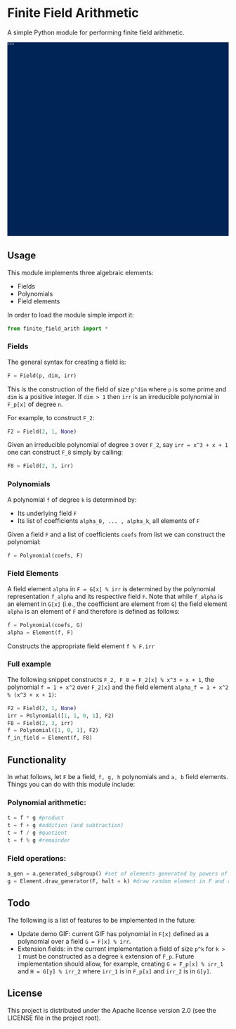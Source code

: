 # Finite Field Arithmetic

A simple Python module for performing finite field arithmetic.

![GIF demo](media/demo.gif)

## Usage
This module implements three algebraic elements:
* Fields
* Polynomials
* Field elements

In order to load the module simple import it:
```python
from finite_field_arith import *
```

### Fields

The general syntax for creating a field is:

```python
F = Field(p, dim, irr)
```

This is the construction of the field of size `p^dim` where `p` is some prime and `dim` is a positive integer. If `dim > 1` then `irr` is an irreducible polynomial in `F_p[x]` of degree `n`.

For example, to construct `F_2`:
```python
F2 = Field(2, 1, None)
```

Given an irreducible polynomial of degree `3` over `F_2`, say `irr = x^3 + x + 1` one can construct `F_8` simply by calling:

```python
F8 = Field(2, 3, irr)
```
### Polynomials
A polynomial `f` of degree `k` is determined by:
* Its underlying field `F`
* Its list of coefficients `alpha_0, ... , alpha_k`, all elements of `F`

Given a field `F` and a list of coefficients `coefs` from list we can construct the polynomial:
```python
f = Polynomial(coefs, F)
```
### Field Elements
A field element `alpha` in `F = G[x] % irr` is determined by the polynomial representation `f_alpha` and its respective field `F`. Note that while `f_alpha` is an element in `G[x]` (i.e., the coefficient are element from `G`) the field element `alpha` is an element of `F` and therefore is defined as follows:
<!-- since the polynomial representation of `alpha` already encapsulates `F` the construction of `alpha` is dependent on the polynomial alone. -->
<!-- That is, if `f` is a polynomial in some field `F` then: -->
```python
f = Polynomial(coefs, G)
alpha = Element(f, F)
```
Constructs the appropriate field element `f % F.irr`

### Full example
The following snippet constructs `F_2, F_8 = F_2[x] % x^3 + x + 1`, the polynomial `f = 1 + x^2` over `F_2[x]` and the field element `alpha_f = 1 + x^2 % (x^3 + x + 1)`:
```python
F2 = Field(2, 1, None)
irr = Polynomial([1, 1, 0, 1], F2)
F8 = Field(2, 3, irr)
f = Polynomial([1, 0, 1], F2)
f_in_field = Element(f, F8)
```

## Functionality
In what follows, let `F` be a field, `f, g, h` polynomials and `a, b` field elements. Things you can do with this module include:

### Polynomial arithmetic:

```python
t = f * g #product
t = f + g #addition (and subtraction)
t = f / g #quotient 
t = f % g #remainder
```

### Field operations:
```python
a_gen = a.generated_subgroup() #set of elements generated by powers of a
g = Element.draw_generator(F, halt = k) #draw random element in F and return it if it generates the entire field. Give up after k attempts (by default halt is unbounded)
```

## Todo
The following is a list of features to be implemented in the future:
* Update demo GIF: current GIF has polynomial in `F[x]` defined as a polynomial over a field `G = F[x] % irr`.
* Extension fields: in the current implementation a field of size `p^k` for `k > 1` must be constructed as a degree `k` extension of `F_p`. Future implementation should allow, for example, creating `G = F_p[x] % irr_1` and `H = G[y] % irr_2` where `irr_1` is in `F_p[x]` and `irr_2` is in `G[y]`.

## License
This project is distributed under the Apache license version 2.0 (see the LICENSE file in the project root).
